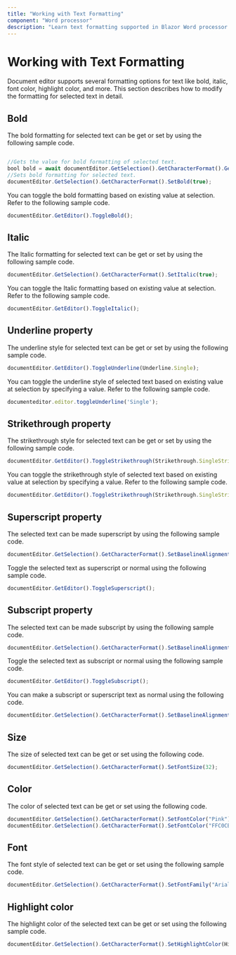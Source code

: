 ```yaml
---
title: "Working with Text Formatting"
component: "Word processor"
description: "Learn text formatting supported in Blazor Word processor and how to apply it for selected contents."
---
```


# Working with Text Formatting

Document editor supports several formatting options for text like bold, italic, font color, highlight color, and more. This section describes how to modify the formatting for selected text in detail.

## Bold

The bold formatting for selected text can be get or set by using the following sample code.

```javascript

//Gets the value for bold formatting of selected text.
bool bold = await documentEditor.GetSelection().GetCharacterFormat().GetBold();
//Sets bold formatting for selected text.
documentEditor.GetSelection().GetCharacterFormat().SetBold(true);

```

You can toggle the bold formatting based on existing value at selection. Refer to the following sample code.

```javascript
documentEditor.GetEditor().ToggleBold();
```

## Italic

The Italic formatting for selected text can be get or set by using the following sample code.

```javascript
documentEditor.GetSelection().GetCharacterFormat().SetItalic(true);
```

You can toggle the Italic formatting based on existing value at selection. Refer to the following sample code.

```javascript
documentEditor.GetEditor().ToggleItalic();
```

## Underline property

The underline style for selected text can be get or set by using the following sample code.

```javascript
documentEditor.GetEditor().ToggleUnderline(Underline.Single);
```

You can toggle the underline style of selected text based on existing value at selection by specifying a value. Refer to the following sample code.

```javascript
documenteditor.editor.toggleUnderline('Single');
```

## Strikethrough property

The strikethrough style for selected text can be get or set by using the following sample code.

```javascript
documentEditor.GetEditor().ToggleStrikethrough(Strikethrough.SingleStrike);
```

You can toggle the strikethrough style of selected text based on existing value at selection by specifying a value. Refer to the following sample code.

```javascript
documentEditor.GetEditor().ToggleStrikethrough(Strikethrough.SingleStrike);
```

## Superscript property

The selected text can be made superscript by using the following sample code.

```javascript
documentEditor.GetSelection().GetCharacterFormat().SetBaselineAlignment(BaselineAlignment.Superscript);
```

Toggle the selected text as superscript or normal using the following sample code.

```javascript
documentEditor.GetEditor().ToggleSuperscript();
```

## Subscript property

The selected text can be made subscript by using the following sample code.

```javascript
documentEditor.GetSelection().GetCharacterFormat().SetBaselineAlignment(BaselineAlignment.Subscript);
```

Toggle the selected text as subscript or normal using the following sample code.

```javascript
documentEditor.GetEditor().ToggleSubscript();
```

You can make a subscript or superscript text as normal using the following code.

```javascript
documentEditor.GetSelection().GetCharacterFormat().SetBaselineAlignment(BaselineAlignment.Normal);
```

## Size

The size of selected text can be get or set using the following code.

```javascript
documentEditor.GetSelection().GetCharacterFormat().SetFontSize(32);
```

## Color

The color of selected text can be get or set using the following code.

```javascript
documentEditor.GetSelection().GetCharacterFormat().SetFontColor("Pink");
documentEditor.GetSelection().GetCharacterFormat().SetFontColor("FFC0CB");
```

## Font

The font style of selected text can be get or set using the following sample code.

```javascript
documentEditor.GetSelection().GetCharacterFormat().SetFontFamily("Arial");
```

## Highlight color

The highlight color of the selected text can be get or set using the following sample code.

```javascript
documentEditor.GetSelection().GetCharacterFormat().SetHighlightColor(HighlightColor.Pink);
```
